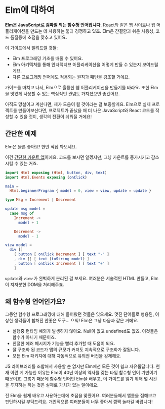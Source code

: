 # Elm에 대하여

**Elm은 JavaScript로 컴파일 되는 함수형 언어입니다.** React와 같은 웹 사이트나 웹 어플리케이션을 만드는 데 사용하는 툴과 경쟁하고 있죠. Elm은 간결함과 쉬운 사용성, 코드 품질등에 초점을 맞추고 있어요.

이 가이드에서 알려드릴 것들:

* Elm 프로그래밍 기초를 배울 수 있어요.
* Elm 아키텍쳐를 통해 인터랙티브 어플리케이션을 어떻게 만들 수 있는지 보여드릴게요.
* 다른 프로그래밍 언어에도 적용되는 원칙과 패턴을 강조할 거에요.

가이드를 마치고 나서, Elm으로 훌륭한 웹 어플리케이션을 만들기를 바라요. 또한 Elm을 멋있게 사용할 수 있는 핵심적인 관념도 가지셨으면 좋겠어요.

아직도 망설이고 계신다면, 제가 도움이 될 것이라는 걸 보증할게요. Elm으로 실제 프로젝트를 만들어보신다면, 프로젝트가 끝났을 때 더 나은 JavaScript와 React 코드를 작성할 수 있을 것이, 생각의 전환이 쉬워질 거에요!

## 간단한 예제

Elm은 물론 좋아요! 한번 직접 봐보세요.

이건 [간단한 카운트 앱](http://elm-lang.org/examples/buttons)이에요. 코드를 보시면 알겠지만, 그냥 카운트를 증가시키고 감소시킬 수 있는 거죠.

```elm
import Html exposing (Html, button, div, text)
import Html.Events exposing (onClick)

main =
  Html.beginnerProgram { model = 0, view = view, update = update }

type Msg = Increment | Decrement

update msg model =
  case msg of
    Increment ->
      model + 1

    Decrement ->
      model - 1

view model =
  div []
    [ button [ onClick Decrement ] [ text "-" ]
    , div [] [ text (toString model) ]
    , button [ onClick Increment ] [ text "+" ]
    ]
```

`update`와 `view` 가 완벽하게 분리된 걸 보세요. 여러분은 서술적인 HTML 만들고, Elm이 지저분한 DOM을 처리해주죠.

## 왜 함수형 언어인가요?

그동안 함수형 프로그래밍에 대해 들어왔던 것들은 잊으세요. 멋진 단어들로 형용된, 이상한 생각들이 합쳐진 안좋은 도구... 으익! Elm은 그냥 다음과 같은 거에요.

* 실행중 런타임 예외가 발생하지 않아요. Null이 없고 undefined도 없죠. 이것들은 함수가 아니기 때문이죠.
* 친절한 에러 메시지가 기능을 빨리 추가할 때 도움이 되요.
* 잘 구조화 된 코드가 앱의 규모가 커져도 지속적으로 구조화가 잘됩니다.
* 모든 Elm 패키지에 대해 자동적으로 유의전 버전을 강제해요.

JS 라이브러리를 조합해서 사용할 순 없지만 Elm에선 모든 것이 쉽고 자유롭답니다. 현재 이런 게 가능한 이유는 Elm이 40년 이상의 역사를 갖는 타입 함수형 언어 기반이기 때문이죠. 그렇기 때문에 함수형 언어인 Elm을 배우고, 이 가이드를 읽기 위해 몇 시간을 투자하는 하는 것은 실제로 가치가 있는 일이에요.

전 Elm을 쉽게 배우고 사용하는데에 초점을 맞췄어요. 여러분들께서 엘름을 접해보고 판단하시길 부탁드려요. 개인적으론 여러분들이 너무 좋아서 깜짝 놀라길 바랍니다!

